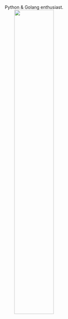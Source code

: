 



<p align="center">Python & Golang enthusiast.
  <br>
<img src="https://github.com/SP-XD/SP-XD/raw/main/images/dev-working_rounded.gif" width="50%">
</p>


<!--
**AnthonyQ98/AnthonyQ98** is a ✨ _special_ ✨ repository because its `README.md` (this file) appears on your GitHub profile.

Here are some ideas to get you started:

- 🔭 I’m currently working on ...
- 🌱 I’m currently learning ...
- 👯 I’m looking to collaborate on ...
- 🤔 I’m looking for help with ...
- 💬 Ask me about ...
- 📫 How to reach me: ...
- 😄 Pronouns: ...
- ⚡ Fun fact: ...
-->
